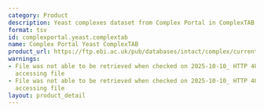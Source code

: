 ```yaml
---
category: Product
description: Yeast complexes dataset from Complex Portal in ComplexTAB format
format: tsv
id: complexportal.yeast.complextab
name: Complex Portal Yeast ComplexTAB
product_url: https://ftp.ebi.ac.uk/pub/databases/intact/complex/current/complextab/saccharomyces_cerevisiae.tsv
warnings:
- File was not able to be retrieved when checked on 2025-10-10_ HTTP 404 error when
  accessing file
- File was not able to be retrieved when checked on 2025-10-10_ HTTP 404 error when
  accessing file
layout: product_detail
---
```


